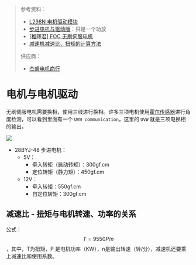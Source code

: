 > 参考资料：
>
> - [L298N 电机驱动模块](https://detail.tmall.com/item.htm?spm=a230r.1.14.29.1a7f2430tVdTKr&id=39861302105&ns=1&abbucket=20&skuId=4354722596944)
> - [步进电机与驱动版](https://detail.tmall.com/item.htm?spm=a230r.1.14.18.4c0219c2Dy9VIc&id=41303683115&ns=1&abbucket=20&skuId=4285415759592)：只是一个功放
> - [[稚晖君] FOC 无刷伺服电机](https://www.bilibili.com/video/BV11V41127pq?spm_id_from=333.999.0.0&vd_source=b736aa3d7f0fdf47b59ea3021dc810ab)
> - [减速机减速比、扭矩的计算方法](https://www.sohu.com/a/281445755_771466)
>
> 供应商：
>
> - [杰盛电机商行](https://szjs88998899.taobao.com/)

# 电机与电机驱动

无刷伺服电机需要换相，使用三线进行换相。许多三项电机使用[霍尔传感器](https://semiment.com.cn/wp-content/uploads/2020/09/SC60104_datasheet.pdf)进行角度检测，可以看到里面有一个 `UVW communication`，这里的 `UVW` 就是三项电换相的输出。

![](https://techclass.rohm.com.cn/wp-content/uploads/2019/05/MT1-29_f01.gif)



- 28BYJ-48 步进电机：
  - 5V：
    - 牵入转矩（启动转矩）：300gf.cm
    - 定位转矩（静力矩）：450gf.cm
  - 12V：
    - 牵入转矩：550gf.cm
    - 自定位转矩：300gf.cm



## 减速比 - 扭矩与电机转速、功率的关系

公式：$$T = 9550 P/n$$，其中，T为扭矩，P 是电机功率（KW），n是输出转速（转/分），减速机还要乘上减速比和使用系数。